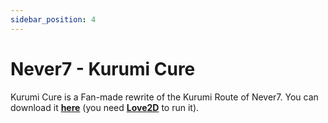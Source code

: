 ```yaml
---
sidebar_position: 4
---
```


# Never7 - Kurumi Cure

Kurumi Cure is a Fan-made rewrite of the Kurumi Route of Never7. You can download it **[here](https://dggwv1n7k10fk.cloudfront.net/binaries/n7kc.love)** (you need **[Love2D](https://love2d.org/)** to run it).
